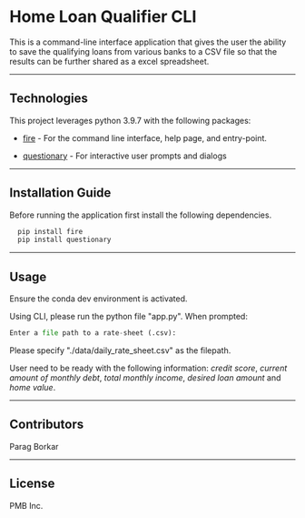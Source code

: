 # Home Loan Qualifier CLI

This is a command-line interface application that gives the user the ability to save the qualifying loans from various banks to a CSV file so that the results can be further shared as a excel spreadsheet.

---

## Technologies

This project leverages python 3.9.7 with the following packages:

* [fire](https://github.com/google/python-fire) - For the command line interface, help page, and entry-point.

* [questionary](https://github.com/tmbo/questionary) - For interactive user prompts and dialogs

---

## Installation Guide

Before running the application first install the following dependencies.

```python
  pip install fire
  pip install questionary
```
---

## Usage

Ensure the conda dev environment is activated.

Using CLI, please run the python file "app.py". When prompted:

```python
Enter a file path to a rate-sheet (.csv): 
```
Please specify "./data/daily_rate_sheet.csv" as the filepath.

User need to be ready with the following information: *credit score*, *current amount of monthly debt*, *total monthly income*, *desired loan amount* and *home value*.

---

## Contributors

Parag Borkar

---

## License

PMB Inc.
